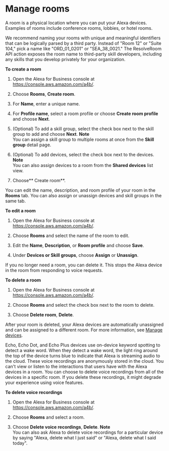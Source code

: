 # Manage rooms<a name="manage-rooms"></a>

A room is a physical location where you can put your Alexa devices\. Examples of rooms include conference rooms, lobbies, or hotel rooms\.

We recommend naming your rooms with unique and meaningful identifiers that can be logically parsed by a third party\. Instead of "Room 12" or "Suite 104," pick a name like "ORD\_01\_0201" or "SEA\_38\_0021\." The ResolveRoom API action exposes the room name to third\-party skill developers, including any skills that you develop privately for your organization\. 

**To create a room**

1. Open the Alexa for Business console at [https://console\.aws\.amazon\.com/a4b/](https://console.aws.amazon.com/a4b/)\.

1. Choose **Rooms**, **Create room**\.

1. For **Name**, enter a unique name\.

1. For **Profile name**, select a room profile or choose **Create room profile** and choose **Next**\.

1. \(Optional\) To add a skill group, select the check box next to the skill group to add and choose **Next**\.
**Note**  
You can assign a skill group to multiple rooms at once from the **Skill group** detail page\.

1. \(Optional\) To add devices, select the check box next to the devices\.
**Note**  
You can also assign devices to a room from the **Shared devices** list view\.

1. Choose** Create room**\.

You can edit the name, description, and room profile of your room in the **Rooms** tab\. You can also assign or unassign devices and skill groups in the same tab\.

**To edit a room**

1. Open the Alexa for Business console at [https://console\.aws\.amazon\.com/a4b/](https://console.aws.amazon.com/a4b/)\.

1. Choose **Rooms** and select the name of the room to edit\.

1. Edit the **Name**, **Description**, or **Room profile** and choose **Save**\.

1. Under **Devices or Skill groups**, choose **Assign** or **Unassign**\.

If you no longer need a room, you can delete it\. This stops the Alexa device in the room from responding to voice requests\.

**To delete a room**

1. Open the Alexa for Business console at [https://console\.aws\.amazon\.com/a4b/](https://console.aws.amazon.com/a4b/)\.

1. Choose **Rooms** and select the check box next to the room to delete\.

1. Choose **Delete room**, **Delete**\.

After your room is deleted, your Alexa devices are automatically unassigned and can be assigned to a different room\. For more information, see [Manage devices](manage-devices.md)\.

Echo, Echo Dot, and Echo Plus devices use on\-device keyword spotting to detect a wake word\. When they detect a wake word, the light ring around the top of the device turns blue to indicate that Alexa is streaming audio to the cloud\. These voice recordings are anonymously stored in the cloud\. You can't view or listen to the interactions that users have with the Alexa devices in a room\. You can choose to delete voice recordings from all of the devices in a specific room\. If you delete these recordings, it might degrade your experience using voice features\.

**To delete voice recordings**

1. Open the Alexa for Business console at [https://console\.aws\.amazon\.com/a4b/](https://console.aws.amazon.com/a4b/)\.

1. Choose **Rooms** and select a room\.

1.  Choose **Delete voice recordings**, **Delete**\.
**Note**  
You can also ask Alexa to delete voice recordings for a particular device by saying "Alexa, delete what I just said" or "Alexa, delete what I said today"\.